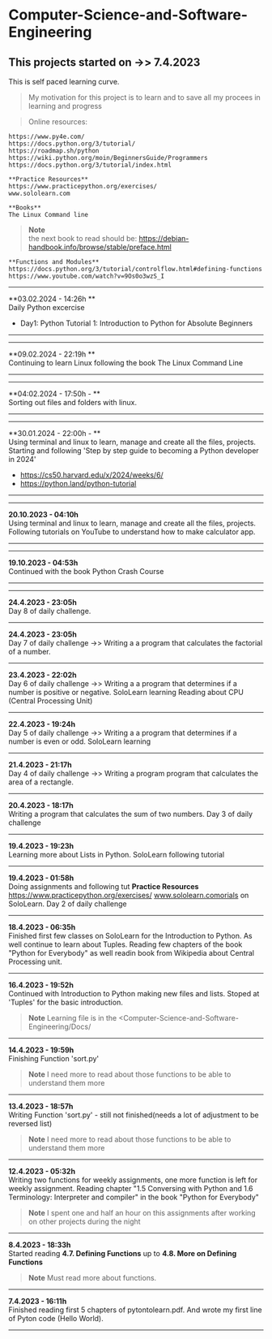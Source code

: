 # Computer-Science-and-Software-Engineering
## This projects started on ->> 7.4.2023 

This is self paced learning curve.

>   My motivation for this project is to learn and to save all my procees in learning and progress

>   Online resources:
 
    https://www.py4e.com/
    https://docs.python.org/3/tutorial/
    https://roadmap.sh/python
    https://wiki.python.org/moin/BeginnersGuide/Programmers
    https://docs.python.org/3/tutorial/index.html

    **Practice Resources**
    https://www.practicepython.org/exercises/
    www.sololearn.com

    **Books**
    The Linux Command line
  
  > **Note**   
  the next book to read should be: https://debian-handbook.info/browse/stable/preface.html



    **Functions and Modules**
    https://docs.python.org/3/tutorial/controlflow.html#defining-functions
    https://www.youtube.com/watch?v=9Os0o3wzS_I
---

  **03.02.2024 - 14:26h **  
Daily Python excercise 
-  Day1:
Python Tutorial 1: Introduction to Python for Absolute Beginners

---

---

  **09.02.2024 - 22:19h **  
Continuing to learn Linux following the book The Linux Command Line

---

---

  **04:02.2024 - 17:50h - **  
Sorting out files and folders with linux.

---

---

  **30.01.2024 - 22:00h - **  
Using terminal and linux to learn, manage and create all the files, projects.
Starting and following 'Step by step guide to becoming a Python developer in 2024'
- https://cs50.harvard.edu/x/2024/weeks/6/
- https://python.land/python-tutorial

---

---

  **20.10.2023 - 04:10h**  
Using terminal and linux to learn, manage and create all the files, projects.
Following tutorials on YouTube to understand how to make calculator app.

---

---

  **19.10.2023 - 04:53h**  
Continued with the book Python Crash Course 

---

---

  **24.4.2023 - 23:05h**  
Day 8 of daily challenge. 

---

  **24.4.2023 - 23:05h**  
Day 7 of daily challenge ->> Writing a a program that calculates the factorial of a number. 


---

  **23.4.2023 - 22:02h**  
Day 6 of daily challenge ->> Writing a a program that determines if a number is positive or negative. 
SoloLearn learning 
Reading about CPU (Central Processing Unit)

---

  **22.4.2023 - 19:24h**  
Day 5 of daily challenge ->> Writing a a program that determines if a number is even or odd. 
SoloLearn learning

---

  **21.4.2023 - 21:17h**  
Day 4 of daily challenge ->> Writing a program program that calculates the area of a rectangle. 

---

  **20.4.2023 - 18:17h**  
Writing a program that calculates the sum of two numbers. 
Day 3 of daily challenge

---

  **19.4.2023 - 19:23h**  
Learning more about Lists in Python. 
SoloLearn following tutorial

---

  **19.4.2023 - 01:58h**  
Doing assignments and following tut    **Practice Resources**
    https://www.practicepython.org/exercises/
    www.sololearn.comorials on SoloLearn. 
Day 2 of daily challenge

---

  **18.4.2023 - 06:35h**  
Finished first few classes on SoloLearn for the Introduction to Python. 
As well continue to learn about Tuples. 
Reading few chapters of the book "Python for Everybody" as well readin book from Wikipedia about Central Processing unit. 

---

  **16.4.2023 - 19:52h**  
Continued with Introduction to Python making new files and lists. 
Stoped at 'Tuples' for the basic introduction. 

> **Note** 
> Learning file is in the <Computer-Science-and-Software-Engineering/Docs/

---

  **14.4.2023 - 19:59h**  
Finishing Function 'sort.py' 

> **Note** 
> I need more to read about those functions to be able to understand them more

---

  **13.4.2023 - 18:57h**  
Writing Function 'sort.py' - still not finished(needs a lot of adjustment to be reversed list) 

> **Note** 
> I need more to read about those functions to be able to understand them more

---

  **12.4.2023 - 05:32h**  
Writing two functions for weekly assignments, one more function is left for weekly assignment.
Reading chapter "1.5 Conversing with Python and 1.6 Terminology: Interpreter and compiler" in the book "Python for Everybody" 

> **Note** 
> I spent one and half an hour on this assignments after working on other projects during the night

---

 **8.4.2023 - 18:33h**  
   Started reading  **4.7. Defining Functions**  up to **4.8. More on Defining Functions** 

> **Note** 
>  Must read more about functions.

---

   **7.4.2023 - 16:11h**  
    Finished reading first 5 chapters of pytontolearn.pdf. And wrote my first line of Pyton code (Hello World).

---
